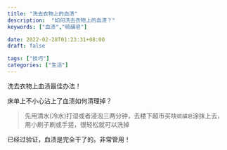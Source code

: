 ```yaml
---
title: "洗去衣物上的血渍"
description:  "如何洗去衣物上的血渍？"
keywords: ["血渍","硫磺皂"]

date: 2022-02-28T01:23:31+08:00
draft: false

tags: ["技巧"]
categories: ["生活"]
---
```


洗去衣物上血渍最佳办法！

<!--more-->

床单上不小心沾上了血渍如何清理掉？

> 先用清水(冷水)打湿或者浸泡三两分钟，去楼下超市买块`硫磺皂`涂抹上去，用小刷子刷或手搓，很轻松就可以洗掉

已经过验证，血渍是完全干了的。非常管用！

